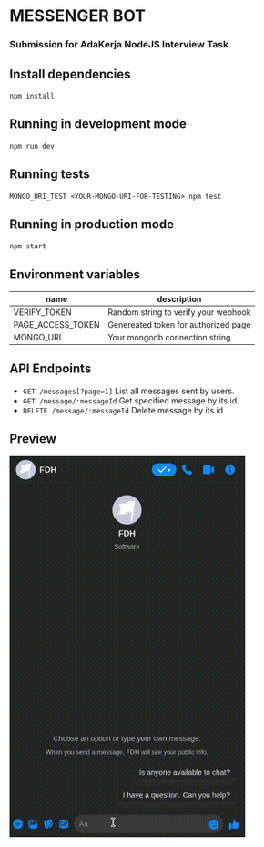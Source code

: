 # MESSENGER BOT
### Submission for AdaKerja NodeJS Interview Task

## Install dependencies
```
npm install
```

## Running in development mode
```
npm run dev
```

## Running tests
```
MONGO_URI_TEST <YOUR-MONGO-URI-FOR-TESTING> npm test
```

## Running in production mode
```
npm start
```

## Environment variables
|       name        |               description             |
|-------------------|---------------------------------------|
| VERIFY_TOKEN      | Random string to verify your webhook  |
| PAGE_ACCESS_TOKEN | Genereated token for authorized page  |
| MONGO_URI         | Your mongodb connection string        |

## API Endpoints
 - `GET /messages[?page=1]` List all messages sent by users.
 - `GET /message/:messageId` Get specified message by its id.
 - `DELETE /message/:messageId` Delete message by its id

## Preview
![Preview](https://raw.githubusercontent.com/fadhlichan/adakerja-messenger-bot/466819405880732945a4f29f69448e0cbff8bfac/preview.gif)
